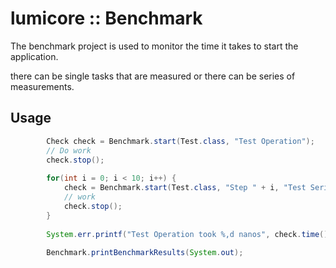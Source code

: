 # lumicore :: Benchmark

The benchmark project is used to monitor the time it takes to start the application.

there can be single tasks that are measured or there can be series of measurements.

## Usage

```java
		Check check = Benchmark.start(Test.class, "Test Operation");
		// Do work
		check.stop();
		
		for(int i = 0; i < 10; i++) {
			check = Benchmark.start(Test.class, "Step " + i, "Test Series");
			// work
			check.stop();
		}
		
		System.err.printf("Test Operation took %,d nanos", check.time());
		
		Benchmark.printBenchmarkResults(System.out);
```
